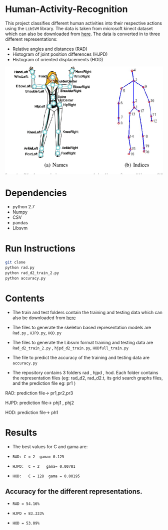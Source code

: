 
# Human-Activity-Recognition

This project classifies different human activities into their respective actions using the `LibSVM` library. The data is taken from microsoft kinect dataset which can also be downloaded from [here](http://pr.cs.cornell.edu/humanactivities/data.php). The data is converted in to three different representations:

* Relative angles and distances (RAD)
* Histogram of joint position differences (HJPD)
* Histogram of oriented displacements (HOD)

![](Images/1.png)


# Dependencies

* python 2.7
* Numpy
* CSV
* pandas
* Libsvm

# Run Instructions

```bash
git clone
python rad.py
python rad_d2_train_2.py
python accuracy.py 

```

# Contents

* The train and test folders contain the training and testing data which can also be downloaded from [here](http://pr.cs.cornell.edu/humanactivities/data.php)

* The files to generate the skeleton based representation models are `Rad.py` , `HJPD.py`, `HOD.py`

* The files to generate the Libsvm format training and testing data are `Rad_d2_train_2.py` , `hjpd_d2_train.py`, `HODfull_train.py`

* The file to predict the accuracy of the training and testing data are `accuracy.py`
 
* The repository contains 3 folders rad , hjpd , hod. Each folder contains the representation files (eg: rad_d2, rad_d2.t, its grid search graphs files, and the prediction file eg: pr1 )


RAD: 
prediction file-> pr1,pr2,pr3

HJPD:
prediction file-> phj1 , phj2

HOD:
prediction file-> ph1


# Results

* The best values for C and gama are:

* `RAD: C = 2  gama= 0.125`

* `HJPD:  C = 2   gama= 0.00781`

* `HOD:   C = 128  gama = 0.00195`



## Accuracy for the different representations.

* `RAD = 54.16%`

* `HJPD = 83.333%`

* `HOD = 53.09%`









